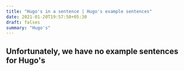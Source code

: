 ```yaml
---
title: "Hugo's in a sentence | Hugo's example sentences"
date: 2021-01-20T19:57:50+05:30
draft: falses
summary: "Hugo's"
---
```

## Unfortunately, we have no example sentences for Hugo's                 
